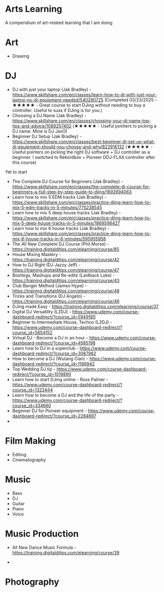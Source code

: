 # Arts Learning
A compendium of art-related learning that I am doing

# Art 
- Drawing

# DJ
* DJ with just your laptop (Jak Bradley) - https://www.skillshare.com/en/classes/learn-how-to-dj-with-just-your-laptop-no-dj-equipment-needed/540290725 (Completed 03/23/2025 - ★★★★★ - Great course to start DJing without needing to buy a controller. Useful to suss if DJing is for you.)
* Choosing a DJ Name (Jak Bradley) - https://www.skillshare.com/en/classes/choosing-your-dj-name-top-tips-and-advice/1088257402 (★★★★★ - Useful pointers to picking a DJ name. Mine is DJ JaxO)
* Beginner DJ Setup (Jak Bradley) - https://www.skillshare.com/en/classes/best-beginner-dj-set-up-what-dj-equipment-should-you-choose-and-why/822916132 (★★★★★ - Useful pointers on picking the right DJ software + DJ controller as a beginner. I switched to Rekordbox + Pioneer DDJ-FLX4 controller after this course)

Yet to start
* The Complete DJ Course for Beginners (Jak Bradley) - https://www.skillshare.com/en/classes/the-complete-dj-course-for-beginners-a-full-step-by-step-guide-to-djing/1692694063
* Learn how to mix 5 EDM tracks (Jak Bradley) - https://www.skillshare.com/en/classes/practice-djing-learn-how-to-mix-5-edm-tracks-in-5-minutes/775238545
* Learn how to mix 5 deep house tracks (Jak Bradley) - https://www.skillshare.com/en/classes/practice-djing-learn-how-to-mix-5-deep-house-tracks-in-5-minutes/1869598427
* Learn how to mix 6 house tracks (Jak Bradley) - https://www.skillshare.com/en/classes/practice-djing-learn-how-to-mix-6-house-tracks-in-6-minutes/595955958
* The All New Complete DJ Course (Phil Morse) - https://training.digitaldjtips.com/elearning/course/85
* House Mixing Mastery - https://training.digitaldjtips.com/elearning/course/42
* How to DJ Right (DJ Jazzy Jeff) - https://training.digitaldjtips.com/elearning/course/47
* Bootlegs, Mashups and Re-edits (Laidback Luke) - https://training.digitaldjtips.com/elearning/course/43
* Club Banger Method (James Hype) - https://training.digitaldjtips.com/elearning/course/48
* Tricks and Transitions (DJ Angelo) - https://training.digitaldjtips.com/elearning/course/46
* DJing made Easy - https://training.digitaldjtips.com/elearning/course/37
* Digital DJ Versatility (L2DJ) - https://www.udemy.com/course-dashboard-redirect/?course_id=5949180
* Beginner to Intermediate House, Techno (L2DJ) - https://www.udemy.com/course-dashboard-redirect/?course_id=5654152
* Virtual DJ - Become a DJ in an hour - https://www.udemy.com/course-dashboard-redirect/?course_id=4585198
* Learn how to DJ in a superclub - https://www.udemy.com/course-dashboard-redirect/?course_id=3087962
* How to become a DJ (Wutang Clan) - https://www.udemy.com/course-dashboard-redirect/?course_id=1186942
* Top Wedding DJ tip - https://www.udemy.com/course-dashboard-redirect/?course_id=1019890
* Learn how to start DJing online - Ross Palmer - https://www.udemy.com/course-dashboard-redirect/?course_id=1322444
* Learn how to become a DJ and the life of the party - https://www.udemy.com/course-dashboard-redirect/?course_id=334660
* Beginner DJ for Pioneer equipment - https://www.udemy.com/course-dashboard-redirect/?course_id=2284697
* 
# Film Making
- Editing
- Cinematography

# Music
- Bass 
- DJ
- Guitar
- Piano
- Voice

# Music Production
- All New Dance Music Formula - https://training.digitaldjtips.com/elearning/course/39
  
- 
# Photography
